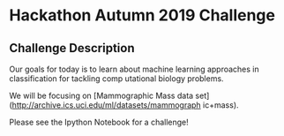 # Hackathon Autumn 2019 Challenge

## Challenge Description

Our goals for today is to learn about machine learning approaches in classification for tackling comp
utational biology problems.

We will be focusing on [Mammographic Mass data set](http://archive.ics.uci.edu/ml/datasets/mammograph
ic+mass).

Please see the Ipython Notebook for a challenge!
